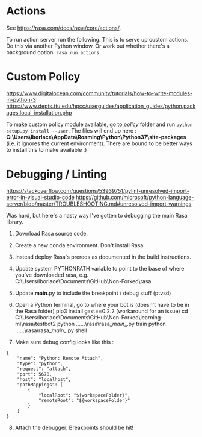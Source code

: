 # Actions
See https://rasa.com/docs/rasa/core/actions/.

To run action server run the following. This is to serve up custom actions. Do this via another Python window. Or work out whether there's a background option.
```rasa run actions```

# Custom Policy
https://www.digitalocean.com/community/tutorials/how-to-write-modules-in-python-3
https://www.depts.ttu.edu/hpcc/userguides/application_guides/python.packages.local_installation.php

To make custom policy module available, go to *policy* folder and run ```python setup.py install --user```. The files will end up here : **C:\Users\lborlace\AppData\Roaming\Python\Python37\site-packages** (i.e. it ignores the current environment). There are bound to be better ways to install this to make available :)

# Debugging / Linting
https://stackoverflow.com/questions/53939751/pylint-unresolved-import-error-in-visual-studio-code
https://github.com/microsoft/python-language-server/blob/master/TROUBLESHOOTING.md#unresolved-import-warnings

Was hard, but here's a nasty way I've gotten to debugging the main Rasa library.

1. Download Rasa source code.
2. Create a new conda environment. Don't install Rasa.
3. Instead deploy Rasa's prereqs as documented in the build instructions.
4. Update system PYTHONPATH variable to point to the base of where you've downloaded rasa, e.g. C:\Users\lborlace\Documents\GitHub\Non-Forked\rasa.
5. Update __main__.py to include the breakpoint / debug stuff (ptvsd)
6. Open a Python terminal, go to where your bot is (doesn't have to be in the Rasa folder)
 pip3 install gast==0.2.2 (workaround for an issue)
 cd C:\Users\lborlace\Documents\GitHub\Non-Forked\learning-ml\rasa\testbot2
 python ..\..\..\rasa\rasa\__main__.py train
 python ..\..\..\rasa\rasa\__main__.py shell
 
7. Make sure debug config looks like this :

```
{
    "name": "Python: Remote Attach",
    "type": "python",
    "request": "attach",
    "port": 5678,
    "host": "localhost",
    "pathMappings": [
        {
            "localRoot": "${workspaceFolder}",
            "remoteRoot": "${workspaceFolder}"
        }
    ]
}
```

8. Attach the debugger. Breakpoints should be hit!